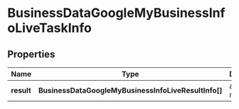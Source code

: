 # BusinessDataGoogleMyBusinessInfoLiveTaskInfo

## Properties

| Name | Type | Description | Notes |
|------------ | ------------- | ------------- | -------------|
**result** | **BusinessDataGoogleMyBusinessInfoLiveResultInfo[]** | array of results |[optional]|